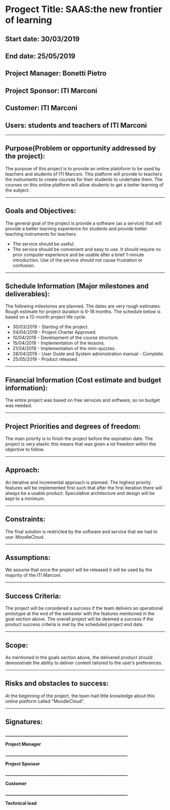 # **Progect Title:** SAAS:the new frontier of learning
## **Start date:** 30/03/2019
## **End date:** 25/05/2019
## **Project Manager:** Bonetti Pietro
## **Project Sponsor:** ITI Marconi
## **Customer:** ITI Marconi
## **Users:** students and teachers of ITI Marconi

------

## **Purpose(Problem or opportunity addressed by the project):** 
The purpose of this project is to provide an online platoform to be used by teachers and students of ITI Marconi.
This platform will provide to teachers the instruments to create courses for their students to undertake them. The courses on this online platform will allow students to get a better learning of the subject.


------

## **Goals and Objectives:**
The general goal of the project is provide a software (as a service) that will provide a better learning experience for students and provide better teaching instruments for teachers.
* The service should be useful.
* The service should be convenient and easy to use. It should require no prior computer experience and be usable after a brief 1-minute introduction. Use of the service should not cause frustation or confusion.

------

## **Schedule Information (Major milestones and deliverables):**
The following milestones are planned. The dates are very rough estimates. Rough estimate for project duration is 6-18 months. The schedule below is based on a 12-month project life cycle.

* 30/03/2019 - Starting of the project.
* 04/04/2019 - Project Charter Approved.
* 10/04/2019 - Development of the course structure.
* 15/04/2019 - Implementation of the lessons.
* 21/04/2019 - Implementation of the mini-quizzes.
* 28/04/2019 - User Guide and System administration manual - Complete.
* 25/05/2019 - Product released.

-------

## **Financial Information (Cost estimate and budget information):**
The entire project was based on free services and software, so no budget was needed.


-------

## **Project Priorities and degrees of freedom:**
The main priority is to finish the project before the expiration date. The project is very elastic this means that was given a lot freedom within the objective to follow.

-------

## **Approach:**
 An iterative and incremental approach is planned. The highest priority features will be implemented first such that after the first iteration there will always be a usable product. Speculative architecture and design will be kept to a minimum. 


-------

## **Constraints:**
The final solution is restricted by the software and service that we had to use: MoodleCloud.


-------

## **Assumptions:** 
We assume that once the project will be released it will be used by the majority of the ITI Marconi.


-------

## **Success Criteria:** 
The project will be considered a success if the team delivers an operational prototype at the end of the semester with the features mentioned in the goal section above.
The overall project will be deemed a success if the product success criteria is met by the scheduled project end date.


------

## **Scope:**
As mentioned in the goals section above, the delivered product should demonstrate the ability to deliver content tailored to the user’s preferences.


------

## **Risks and obstacles to success:**
At the beginning of the project, the team had little knowledge about this online platform called "MoodleCloud".


------

## **Signatures:**



**__________________________________________________________**

**Project Manager**  



**__________________________________________________________**

**Project Sponsor**




**__________________________________________________________**

**Customer**




**__________________________________________________________**

**Technical lead**